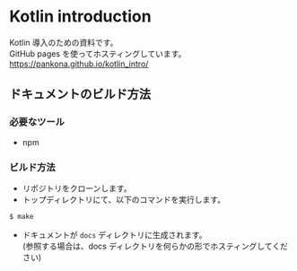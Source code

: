 # Kotlin introduction

Kotlin 導入のための資料です。  
GitHub pages を使ってホスティングしています。  
https://pankona.github.io/kotlin_intro/

## ドキュメントのビルド方法

### 必要なツール

* npm

### ビルド方法

* リポジトリをクローンします。
* トップディレクトリにて、以下のコマンドを実行します。

```bash
$ make
```

* ドキュメントが `docs` ディレクトリに生成されます。  
(参照する場合は、docs ディレクトリを何らかの形でホスティングしてください)

